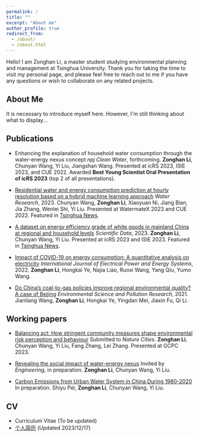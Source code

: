 ```yaml
---
permalink: /
title: ""
excerpt: "About me"
author_profile: true
redirect_from: 
  - /about/
  - /about.html
---
```


Hello! I am Zonghan Li, a master student studying environmental planning and management at Tsinghua University. Thank you for taking the time to visit my personal page, and please feel free to reach out to me if you have any questions or wish to collaborate on any related projects.

About Me
------
It is necessary to introduce myself here. However, I'm still thinking about what to display...

Publications
------
* Enhancing the explanation of household water consumption through the water-energy nexus concept
  *npj Clean Water*, forthcoming.
  **Zonghan Li**, Chunyan Wang, Yi Liu, Jiangshan Wang.
  Presented at icRS 2023, ISIE 2023, and CUE 2022.
  Awarded **Best Young Scientist Oral Presentation of icRS 2023** (top 2 of all presentations).   

* [Residential water and energy consumption prediction at hourly resolution based on a hybrid machine learning approach](https://doi.org/10.1016/j.watres.2023.120733)
  *Water Research*, 2023.
  Chunyan Wang, **Zonghan Li**, Xiaoyuan Ni, Jiang Bian, Jia Zhang, Wenlei Shi, Yi Liu.
  Presented at WatermateX 2023 and CUE 2022. Featured in [Tsinghua News](https://www.tsinghua.edu.cn/info/1175/107457.htm).  

* [A dataset on energy efficiency grade of white goods in mainland China at regional and household levels](https://www.nature.com/articles/s41597-023-02358-x)
  *Scientific Data*, 2023.
  **Zonghan Li**, Chunyan Wang, Yi Liu.
  Presented at icRS 2023 and ISIE 2023. Featured in [Tsinghua News](https://www.tsinghua.edu.cn/info/1175/105462.htm).  

* [Impact of COVID-19 on energy consumption: A quantitative analysis on electricity](https://doi.org/10.1016/j.ijepes.2022.108084)
  *International Journal of Electrical Power and Energy Systems*, 2022.
  **Zonghan Li**, Hongkai Ye, Najia Liao, Ruoxi Wang, Yang Qiu, Yumo Wang.  

* [Do China’s coal-to-gas policies improve regional environmental quality? A case of Beijing](https://doi.org/10.1007/s11356-021-14727-3)
  *Environmental Science and Pollution Research*, 2021.
  Jianliang Wang, **Zonghan Li**, Hongkai Ye, Yingdan Mei, Jiaxin Fu, Qi Li.  

Working papers
------
* <u>Balancing act: How stringent community measures shape environmental risk perception and behaviour</u>
  Submitted to *Nature Cities*.
  **Zonghan Li**, Chunyan Wang, Yi Liu, Fang Zhang, Lei Zhang.
  Presented at GCPC 2023.  

* <u>Revealing the social impact of water-energy nexus</u>
  Invited by *Engineering*, in preparation.
  **Zonghan Li**, Chunyan Wang, Yi Liu.  

* <u>Carbon Emissions from Urban Water System in China During 1980-2020</u>
  In preparation.
  Shiyu Pei, **Zonghan Li**, Chunyan Wang, Yi Liu.  

CV
------
* Curriculum Vitae (To be updated)
* [个人简历](https://lzh3278.github.io/cv/chn) (Updated 2023/12/17)
